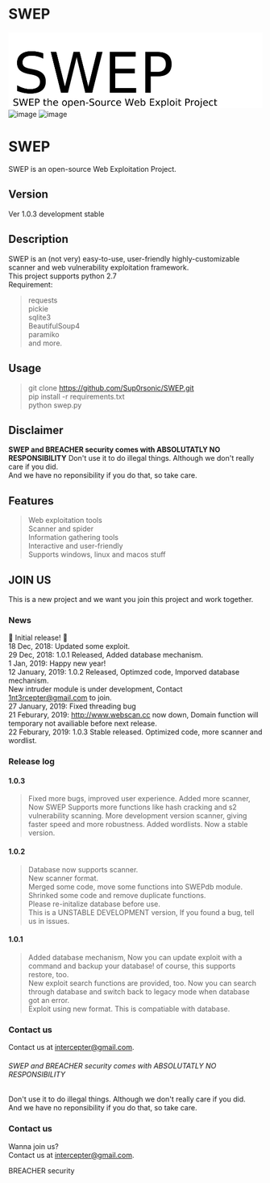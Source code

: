# SWEP
![image](swep.jpg)  
![image](https://img.shields.io/badge/Python-2.7-blue.svg?style=flat-square&logo=python)
![image](https://img.shields.io/badge/license-MIT-lightgreen.svg?style=flat-square)  
# SWEP
SWEP is an open-source Web Exploitation Project.
## Version
Ver 1.0.3 development stable
## Description
SWEP is an (not very) easy-to-use, user-friendly highly-customizable scanner and web vulnerability exploitation framework.  
This project supports python 2.7  
Requirement:  
> requests  
> pickie  
> sqlite3  
> BeautifulSoup4  
> paramiko  
and more.  
## Usage
> git clone https://github.com/Sup0rsonic/SWEP.git  
> pip install -r requirements.txt  
> python swep.py
## Disclaimer
**SWEP and BREACHER security comes with ABSOLUTATLY NO RESPONSIBILITY**
Don't use it to do illegal things. Although we don't really care if you did.  
And we have no reponsibility if you do that, so take care.  
## Features
> Web exploitation tools  
> Scanner and spider  
> Information gathering tools  
> Interactive and user-friendly  
> Supports windows, linux and macos stuff  
## JOIN US
This is a new project and we want you join this project and work together.  
### News
:tada: Initial release! :tada:  
18 Dec, 2018: Updated some exploit.  
29 Dec, 2018: 1.0.1 Released, Added database mechanism.  
1 Jan, 2019: Happy new year!  
12 January, 2019: 1.0.2 Released, Optimzed code, Imporved database mechanism.  
                  New intruder module is under development, Contact <1nt3rcepter@gmail.com> to join.  
27 January, 2019: Fixed threading bug  
21 Feburary, 2019: <http://www.webscan.cc> now down, Domain function will temporary not availiable before next release.  
22 Feburary, 2019: 1.0.3 Stable released. Optimized code, more scanner and wordlist.
### Release log  
#### 1.0.3
> Fixed more bugs, improved user experience.
> Added more scanner, Now SWEP Supports more functions like hash cracking and s2 vulnerability scanning.
> More development version scanner, giving faster speed and more robustness.
> Added wordlists.
> Now a stable version.
#### 1.0.2
> Database now supports scanner.  
> New scanner format.  
> Merged some code, move some functions into SWEPdb module.  
> Shrinked some code and remove duplicate functions.  
> Please re-initalize database before use.  
> This is a UNSTABLE DEVELOPMENT version, If you found a bug, tell us in issues.  
#### 1.0.1
> Added database mechanism, Now you can update exploit with a command and backup your database! of course, this supports restore, too.  
> New exploit search functions are provided, too. Now you can search through database and switch back to legacy mode when database got an error.  
> Exploit using new format. This is compatiable with database.  
### Contact us  
Contact us at <intercepter@gmail.com>.  
###### SWEP and BREACHER security comes with ABSOLUTATLY NO RESPONSIBILITY  
Don't use it to do illegal things. Although we don't really care if you did.  
And we have no reponsibility if you do that, so take care.  
### Contact us
Wanna join us?  
Contact us at <intercepter@gmail.com>. 

BREACHER security  
